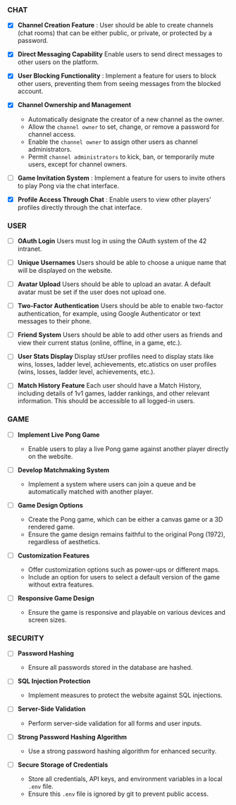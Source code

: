 ### CHAT

- [x] **Channel Creation Feature** :
      User should be able to create channels (chat rooms) that can be either public,
      or private, or protected by a password.

- [x] **Direct Messaging Capability**
      Enable users to send direct messages to other users on the platform.

- [x] **User Blocking Functionality**
      : Implement a feature for users to block other users, preventing them from seeing messages from the blocked account.

- [x] **Channel Ownership and Management**

  - Automatically designate the creator of a new channel as the owner.
  - Allow the `channel owner` to set, change, or remove a password for channel access.
  - Enable the `channel owner` to assign other users as channel administrators.
  - Permit `channel administrators` to kick, ban, or temporarily mute users, except for channel owners.

- [ ] **Game Invitation System**
      : Implement a feature for users to invite others to play Pong via the chat interface.

- [x] **Profile Access Through Chat**
      : Enable users to view other players' profiles directly through the chat interface.

### USER

- [ ] **OAuth Login** Users must log in using the OAuth system of the 42 intranet.

- [ ] **Unique Usernames** Users should be able to choose a unique name that will be displayed on the website.

- [ ] **Avatar Upload** Users should be able to upload an avatar. A default avatar must be set if the user does not upload one.

- [ ] **Two-Factor Authentication** Users should be able to enable two-factor authentication, for example, using Google Authenticator or text messages to their phone.

- [ ] **Friend System** Users should be able to add other users as friends and view their current status (online, offline, in a game, etc.).

- [ ] **User Stats Display** Display stUser profiles need to display stats like wins, losses, ladder level, achievements, etc.atistics on user profiles (wins, losses, ladder level, achievements, etc.).

- [ ] **Match History Feature** Each user should have a Match History, including details of 1v1 games, ladder rankings, and other relevant information. This should be accessible to all logged-in users​​.

### GAME

- [ ] **Implement Live Pong Game**

  - Enable users to play a live Pong game against another player directly on the website.

- [ ] **Develop Matchmaking System**

  - Implement a system where users can join a queue and be automatically matched with another player.

- [ ] **Game Design Options**

  - Create the Pong game, which can be either a canvas game or a 3D rendered game.
  - Ensure the game design remains faithful to the original Pong (1972), regardless of aesthetics.

- [ ] **Customization Features**

  - Offer customization options such as power-ups or different maps.
  - Include an option for users to select a default version of the game without extra features.

- [ ] **Responsive Game Design**
  - Ensure the game is responsive and playable on various devices and screen sizes.

### SECURITY

- [ ] **Password Hashing**

  - Ensure all passwords stored in the database are hashed.

- [ ] **SQL Injection Protection**

  - Implement measures to protect the website against SQL injections.

- [ ] **Server-Side Validation**

  - Perform server-side validation for all forms and user inputs.

- [ ] **Strong Password Hashing Algorithm**

  - Use a strong password hashing algorithm for enhanced security.

- [ ] **Secure Storage of Credentials**
  - Store all credentials, API keys, and environment variables in a local `.env` file.
  - Ensure this `.env` file is ignored by git to prevent public access.
